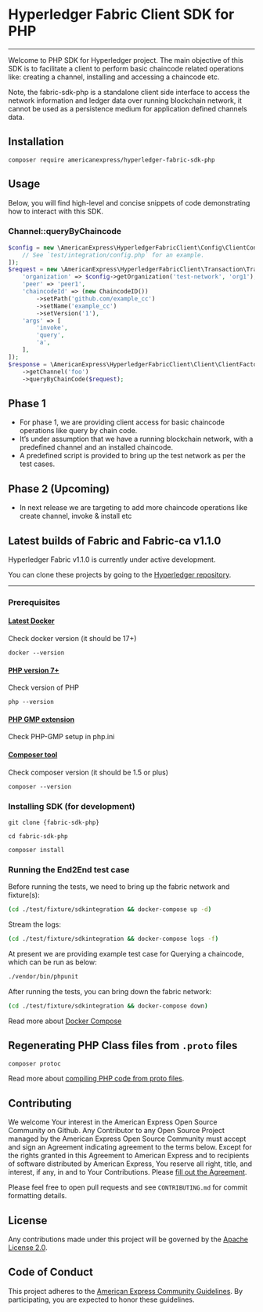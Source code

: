 # Hyperledger Fabric Client SDK for PHP
- - - - - - - - 

Welcome to PHP SDK for Hyperledger project. The main objective of this SDK is to facilitate a client to perform basic chaincode related operations like: creating a channel, installing and accessing a chaincode etc.

Note, the fabric-sdk-php is a standalone client side interface to access the network information and ledger data over running blockchain network, it cannot be used as a persistence medium for application defined channels data.

## Installation
```
composer require americanexpress/hyperledger-fabric-sdk-php
```

## Usage

Below, you will find high-level and concise snippets of code demonstrating how to interact with this SDK.

### Channel::queryByChaincode
```php
$config = new \AmericanExpress\HyperledgerFabricClient\Config\ClientConfig([
    // See `test/integration/config.php` for an example.
]);
$request = new \AmericanExpress\HyperledgerFabricClient\Transaction\TransactionRequest([
    'organization' => $config->getOrganization('test-network', 'org1'),
    'peer' => 'peer1',
    'chaincodeId' => (new ChaincodeID())
        ->setPath('github.com/example_cc')
        ->setName('example_cc')
        ->setVersion('1'),
    'args' => [
        'invoke',
        'query',
        'a',
    ],
]);
$response = \AmericanExpress\HyperledgerFabricClient\Client\ClientFactory::fromConfig($config)
    ->getChannel('foo')
    ->queryByChainCode($request);
```

## Phase 1

* For phase 1, we are providing client access for basic chaincode operations like query by chain code.
* It’s under assumption that we have a running blockchain network, with a predefined channel and an installed chaincode.
* A predefined script is provided to bring up the test network as per the test cases.



## Phase 2 (Upcoming)

* In next release we are targeting to add more chaincode operations like create channel, invoke & install etc


## Latest builds of Fabric and Fabric-ca v1.1.0

Hyperledger Fabric v1.1.0 is currently under active development.

You can clone these projects by going to the [Hyperledger repository](https://gerrit.hyperledger.org/r/#/admin/projects/).






- - - - - - -

### Prerequisites ###

#### [Latest Docker](https://docs.docker.com/engine/installation)
Check docker version (it should be 17+)

`docker --version`


#### [PHP version 7+](http://php.net/manual/en/install.php)
Check version of PHP

`php --version`


#### [PHP GMP extension](http://php.net/manual/en/gmp.installation.php)
Check PHP-GMP setup in php.ini


#### [Composer tool](https://getcomposer.org/doc/00-intro.md)
Check composer version (it should be 1.5 or plus)

`composer --version`




### Installing SDK (for development)


`git clone {fabric-sdk-php}`

`cd fabric-sdk-php`

`composer install`




### Running the End2End test case


Before running the tests, we need to bring up the fabric network and fixture(s):
```bash
(cd ./test/fixture/sdkintegration && docker-compose up -d)
```

Stream the logs:
```bash
(cd ./test/fixture/sdkintegration && docker-compose logs -f)
```

At present we are providing example test case for Querying a chaincode, which can be run as below:
```bash
./vendor/bin/phpunit
```

After running the tests, you can bring down the fabric network:
```bash
(cd ./test/fixture/sdkintegration && docker-compose down)
```

Read more about [Docker Compose](https://docs.docker.com/compose/overview/)

## Regenerating PHP Class files from `.proto` files

```bash
composer protoc
```

Read more about [compiling PHP code from proto files](docs/compile-hyperledger-fabric-proto-files.md).

## Contributing

We welcome Your interest in the American Express Open Source Community on Github. Any Contributor to any Open Source
Project managed by the American Express Open Source Community must accept and sign an Agreement indicating agreement to
the terms below. Except for the rights granted in this Agreement to American Express and to recipients of software
distributed by American Express, You reserve all right, title, and interest, if any, in and to Your Contributions.
Please [fill out the Agreement](https://cla-assistant.io/americanexpress/fabric-sdk-php).

Please feel free to open pull requests and see `CONTRIBUTING.md` for commit formatting details.

## License

Any contributions made under this project will be governed by the [Apache License 2.0](LICENSE.txt).

## Code of Conduct

This project adheres to the [American Express Community Guidelines](CODE_OF_CONDUCT.md). By participating, you are
expected to honor these guidelines.
